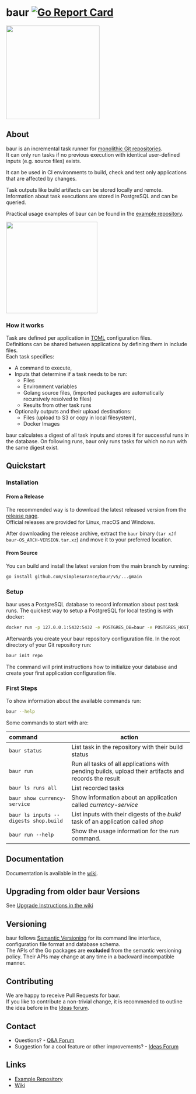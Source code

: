 # baur [![Go Report Card](https://goreportcard.com/badge/github.com/simplesurance/baur)](https://goreportcard.com/report/github.com/simplesurance/baur)

<img src="https://github.com/simplesurance/baur/wiki/media/baur.png" width="256" height="256">

## About

baur is an incremental task runner for [monolithic Git
repositories](https://en.wikipedia.org/wiki/Monorepo). \
It can only run tasks if no previous execution with identical
user-defined inputs (e.g. source files) exists.

It can be used in CI environments to build, check and test only applications
that are affected by changes.

Task outputs like build artifacts can be stored locally and remote.\
Information about task executions are stored in PostgreSQL and can be queried. 

Practical usage examples of baur can be found in the [example
repository](https://github.com/simplesurance/baur-example).

<a href="https://asciinema.org/a/410274?rows=45" target="_blank"><img src="https://asciinema.org/a/410274.svg" height="250"/></a>

### How it works

Task are defined per application in [TOML](https://github.com/toml-lang/toml)
configuration files.\
Definitions can be shared between applications by defining them in include
files. \
Each task specifies:

- A command to execute,
- Inputs that determine if a task needs to be run:
  - Files
  - Environment variables
  - Golang source files, (imported packages are automatically recursively
    resolved to files)
  - Results from other task runs
- Optionally outputs and their upload destinations: 
  - Files (upload to S3 or copy in local filesystem),
  - Docker Images

baur calculates a digest of all task inputs and stores it for successful runs in
the database.
On following runs, baur only runs tasks for which no run with the same digest
exist.

## Quickstart

### Installation

#### From a Release

The recommended way is to download the latest released version from the [release
page](https://github.com/simplesurance/baur/releases). \
Official releases are provided for Linux, macOS and Windows.

After downloading the release archive, extract the `baur` binary
(`tar xJf baur-OS_ARCH-VERSION.tar.xz`) and move it to your preferred location.

#### From Source

You can build and install the latest version from the main branch by running:

```sh
go install github.com/simplesurance/baur/v5/...@main
```

### Setup

baur uses a PostgreSQL database to record information about past task runs. The
quickest way to setup a PostgreSQL for local testing is with docker:

```sh
docker run -p 127.0.0.1:5432:5432 -e POSTGRES_DB=baur -e POSTGRES_HOST_AUTH_METHOD=trust postgres:latest
```

Afterwards you create your baur repository configuration file.
In the root directory of your Git repository run:

```sh
baur init repo
```

The command will print instructions how to initialize your database and create
your first application configuration file.

### First Steps

To show information about the available commands run:

```sh
baur --help
```

Some commands to start with are:

| command                               | action                                                                                               |
|:--------------------------------------|------------------------------------------------------------------------------------------------------|
| `baur status`                         | List task in the repository with their build status                                                  |
| `baur run`                            | Run all tasks of all applications with pending builds, upload their artifacts and records the result |
| `baur ls runs all`                    | List recorded tasks                                                                                  |
| `baur show currency-service`          | Show information about an application called *currency-service*                                      |
| `baur ls inputs --digests shop.build` | List inputs with their digests of the *build* task of an application called *shop*                   |
| `baur run --help`                     | Show the usage information for the *run* command.                                                    |

## Documentation

Documentation is available in the [wiki](https://github.com/simplesurance/baur/wiki).

## Upgrading from older baur Versions

See [Upgrade Instructions in the wiki](https://github.com/simplesurance/baur/wiki#upgrade-guide)

## Versioning

baur follows [Semantic Versioning](https://semver.org/) for its command line
interface, configuration file format and database schema. \
The APIs of the Go packages are **excluded** from the semantic versioning policy.
Their APIs may change at any time in a backward incompatible manner.

## Contributing

We are happy to receive Pull Requests for baur. \
If you like to contribute a non-trivial change, it is recommended to outline the
idea before in the [Ideas forum](https://github.com/simplesurance/baur/discussions/categories/ideas).

## Contact

* Questions? - [Q&A Forum](https://github.com/simplesurance/baur/discussions/categories/q-a)
* Suggestion for a cool feature or other improvements? - [Ideas Forum](https://github.com/simplesurance/baur/discussions/categories/ideas)

## Links

* [Example Repository](https://github.com/simplesurance/baur-example)
* [Wiki](https://github.com/simplesurance/baur/wiki)
